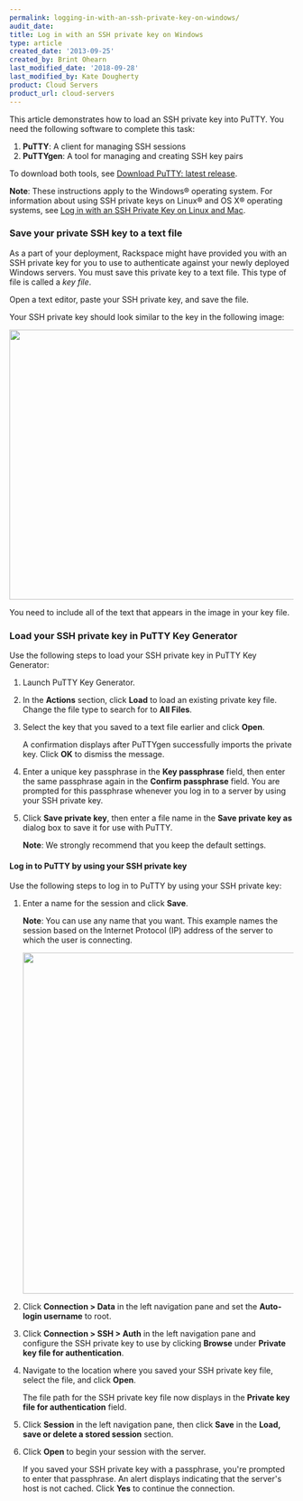 ```yaml
---
permalink: logging-in-with-an-ssh-private-key-on-windows/
audit_date:
title: Log in with an SSH private key on Windows
type: article
created_date: '2013-09-25'
created_by: Brint Ohearn
last_modified_date: '2018-09-28'
last_modified_by: Kate Dougherty
product: Cloud Servers
product_url: cloud-servers
---
```


This article demonstrates how to load an SSH private key into PuTTY. You need
the following software to complete this task:

1.  **PuTTY**: A client for managing SSH sessions
2.  **PuTTYgen**: A tool for managing and creating SSH key pairs

To download both tools, see [Download PuTTY: latest
release](http://www.chiark.greenend.org.uk/~sgtatham/putty/download.html).

**Note**: These instructions apply to the Windows&reg; operating system.
For information about using SSH private keys on Linux&reg; and OS X&reg;
operating systems, see [Log in with an SSH Private Key on Linux and
Mac](/how-to/logging-in-with-an-ssh-private-key-on-linuxmac).

### Save your private SSH key to a text file

As a part of your deployment, Rackspace might have provided you with an SSH
private key for you to use to authenticate against your newly deployed
Windows servers. You must save this private key to a text file. This type of
file is called a _key file_.

Open a text editor, paste your SSH private key, and save the file.

Your SSH private key should look similar to the key in the following image:

<img src="{% asset_path cloud-servers/logging-in-with-an-ssh-private-key-on-windows/Windows1.png %}" width="626" height="478" />

You need to include all of the text that appears in the image in your key file.

### Load your SSH private key in PuTTY Key Generator

Use the following steps to load your SSH private key in PuTTY Key Generator:

1. Launch PuTTY Key Generator.

2. In the **Actions** section, click **Load** to load an existing private key
   file. Change the file type to search for to **All Files**.

3. Select the key that you saved to a text file earlier and click **Open**.

    A confirmation displays after PuTTYgen successfully imports the private
    key. Click **OK** to dismiss the message.

4. Enter a unique key passphrase in the **Key passphrase** field, then enter
   the same passphrase again in the **Confirm passphrase** field. You are
   prompted for this passphrase whenever you log in to a server by using your
   SSH private key.

5. Click **Save private key**, then enter a file name in the **Save
   private key as** dialog box to save it for use with PuTTY.

    **Note**: We strongly recommend that you keep the default settings.

#### Log in to PuTTY by using your SSH private key

Use the following steps to log in to PuTTY by using your SSH private key:

1. Enter a name for the session and click **Save**.

    **Note**: You can use any name that you want. This example names the
    session based on the Internet Protocol (IP) address of the server to which
    the user is connecting.

   <img src="{% asset_path cloud-servers/logging-in-with-an-ssh-private-key-on-windows/Windows9.png %}" width="635" height="604" />

2. Click **Connection > Data** in the left navigation pane and set the
   **Auto-login username** to root.

3. Click **Connection > SSH > Auth**  in the left navigation pane and
   configure the SSH private key to use by clicking **Browse** under **Private
   key file for authentication**.

4. Navigate to the location where you saved your SSH private key file, select
   the file, and click **Open**.

    The file path for the SSH private key file now displays in the **Private
    key file for authentication** field.

5. Click **Session** in the left navigation pane, then click **Save** in the
   **Load, save or delete a stored session** section.

6. Click **Open** to begin your session with the server.

    If you saved your SSH private key with a passphrase, you're prompted to
    enter that passphrase. An alert displays indicating that the server's host
    is not cached. Click **Yes** to continue the connection.
